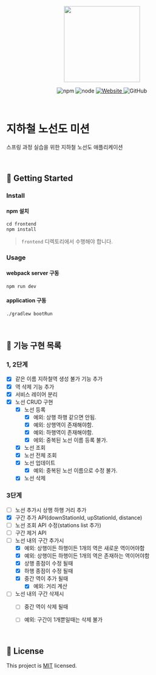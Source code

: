 <p align="center">
    <img width="200px;" src="https://raw.githubusercontent.com/woowacourse/atdd-subway-admin-frontend/master/images/main_logo.png"/>
</p>
<p align="center">
  <img alt="npm" src="https://img.shields.io/badge/npm-%3E%3D%205.5.0-blue">
  <img alt="node" src="https://img.shields.io/badge/node-%3E%3D%209.3.0-blue">
  <a href="https://techcourse.woowahan.com/c/Dr6fhku7" alt="woowacuorse subway">
    <img alt="Website" src="https://img.shields.io/website?url=https%3A%2F%2Fedu.nextstep.camp%2Fc%2FR89PYi5H">
  </a>
  <img alt="GitHub" src="https://img.shields.io/github/license/woowacourse/atdd-subway-map">
</p>

<br>

# 지하철 노선도 미션
스프링 과정 실습을 위한 지하철 노선도 애플리케이션

<br>

## 🚀 Getting Started

### Install
#### npm 설치
```
cd frontend
npm install
```
> `frontend` 디렉토리에서 수행해야 합니다.

### Usage
#### webpack server 구동
```
npm run dev
```
#### application 구동
```
./gradlew bootRun
```
<br>

## 🚀 기능 구현 목록

### 1, 2단계
- [x] 같은 이름 지하철역 생성 불가 기능 추가 
- [x] 역 삭제 기능 추가
- [x] 서비스 레이어 분리
- [x] 노선 CRUD 구현
    - [x] 노선 등록
        - [x] 예외: 상행 하행 같으면 안됨.
        - [x] 예외: 상행역이 존재해야함.
        - [x] 예외: 하행역이 존재해야함.
        - [x] 에외: 중복된 노선 이름 등록 불가.
    - [x] 노선 조회
    - [x] 노선 전체 조회
    - [x] 노선 업데이트
        - [x] 예외: 중복된 노선 이름으로 수정 불가.
    - [x] 노선 삭제
    
### 3단계
- [ ] 노선 추가시 상행 하행 거리 추가
- [x] 구간 추가 API(downStationId, upStationId, distance)
- [ ] 노선 조회 API 수정(stations list 추가)
- [ ] 구간 제거 API
- [ ] 노선 내의 구간 추가시
    - [x] 예외: 상행이든 하행이든 1개의 역은 새로운 역이어야함
    - [x] 예외: 상행이든 하행이든 1개의 역은 존재하는 역이어야함
    - [x] 상행 종점이 수정 될때
    - [x] 하행 종점이 수정 될때
    - [x] 중간 역이 추가 될때
        - [x] 예외: 거리 계산
- [ ] 노선 내의 구간 삭제시
    - [ ] 중간 역이 삭제 될때
    - [ ] 예외: 구간이 1개뿐일때는 삭제 불가
    

<br>

## 📝 License

This project is [MIT](https://github.com/woowacourse/atdd-subway-map/blob/master/LICENSE) licensed.
